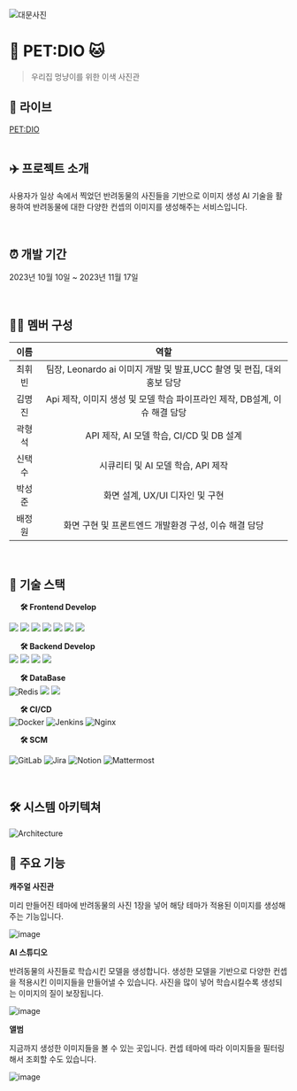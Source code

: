 <!-- 대문 이미지 넣기  -->

![대문사진](https://github.com/Modoo-s-Seoul/ModooSeoul/assets/87963766/79e26981-50ed-4850-8d1b-3faf847a933e)

# 🐶 PET:DIO 🐱

> 우리집 멍냥이를 위한 이색 사진관<br>

## 🔗 라이브

[PET:DIO](https://petdio.co.kr)
<br>
<br>

## ✈️ 프로젝트 소개

사용자가 일상 속에서 찍었던 반려동물의 사진들을 기반으로 이미지 생성 AI 기술을 활용하여 반려동물에 대한 다양한 컨셉의 이미지를 생성해주는 서비스입니다.

<br>

## ⏰ 개발 기간

2023년 10월 10일 ~ 2023년 11월 17일

<br>

## 👩‍💻 멤버 구성

|  이름  |                                    역할                                    |
| :----: | :------------------------------------------------------------------------: |
| 최휘빈 |   팀장, Leonardo ai 이미지 개발 및 발표,UCC 촬영 및 편집, 대외홍보 담당    |
| 김명진 | Api 제작, 이미지 생성 및 모델 학습 파이프라인 제작, DB설계, 이슈 해결 담당 |
| 곽형석 |                    API 제작, AI 모델 학습, CI/CD 및 DB 설계                              |
| 신택수 |                     시큐리티 및 AI 모델 학습, API 제작                     |
| 박성준 |                      화면 설계, UX/UI 디자인 및 구현                       |
| 배정원 |           화면 구현 및 프론트엔드 개발환경 구성, 이슈 해결 담당            |

<br>

## 📌 기술 스택

&nbsp;&nbsp;&nbsp;&nbsp; **🛠 Frontend Develop** <br>

<img src="https://img.shields.io/badge/typescript-%23007ACC?style=for-the-badge&logo=typescript&logoColor=white">
<img src="https://img.shields.io/badge/next.js-000000?style=for-the-badge&logo=nextdotjs&logoColor=white">
<img src="https://img.shields.io/badge/pwa-5A0FC8?style=for-the-badge&logo=pwa&logoColor=white">
<img src="https://img.shields.io/badge/mui-007FFF?style=for-the-badge&logo=mui&logoColor=white">
<img src="https://img.shields.io/badge/node.js-339933?style=for-the-badge&logo=nodedotjs&logoColor=white">
<img src="https://img.shields.io/badge/pnpm-F69220?style=for-the-badge&logo=pnpm&logoColor=white">
<img src="https://img.shields.io/badge/figma-F24E1E?style=for-the-badge&logo=figma&logoColor=white">

&nbsp;&nbsp;&nbsp;&nbsp; **🛠 Backend Develop** <br>
<img src="https://img.shields.io/badge/Java-007396?style=for-the-badge&logo=Java&logoColor=white">
<img src="https://img.shields.io/badge/gradle-02303A?style=for-the-badge&logo=gradle&logoColor=white">
<img src="https://img.shields.io/badge/springboot-6DB33F?style=for-the-badge&logo=springboot&logoColor=white">
<img src="https://img.shields.io/badge/openjdk-437291?style=for-the-badge&logo=openjdk&logoColor=white">

&nbsp;&nbsp;&nbsp;&nbsp; **🛠 DataBase** <br>
![Redis](https://img.shields.io/badge/redis-%23DD0031.svg?style=for-the-badge&logo=redis&logoColor=white)
<img src="https://img.shields.io/badge/mysql-4479A1?style=for-the-badge&logo=mysql&logoColor=white">
<img src="https://img.shields.io/badge/firebase-FFCA28?style=for-the-badge&logo=firebase&logoColor=white">

&nbsp;&nbsp;&nbsp;&nbsp; **🛠 CI/CD** <br>
![Docker](https://img.shields.io/badge/docker-%230db7ed.svg?style=for-the-badge&logo=docker&logoColor=white)
![Jenkins](https://img.shields.io/badge/jenkins-%232C5263.svg?style=for-the-badge&logo=jenkins&logoColor=white)
![Nginx](https://img.shields.io/badge/nginx-%23009639.svg?style=for-the-badge&logo=nginx&logoColor=white)

&nbsp;&nbsp;&nbsp;&nbsp; **🛠 SCM** <br>

![GitLab](https://img.shields.io/badge/gitlab-%23181717.svg?style=for-the-badge&logo=gitlab&logoColor=white)
![Jira](https://img.shields.io/badge/jira-%230A0FFF.svg?style=for-the-badge&logo=jira&logoColor=white)
![Notion](https://img.shields.io/badge/Notion-%23000000.svg?style=for-the-badge&logo=notion&logoColor=white)
![Mattermost](https://img.shields.io/badge/mattermost-0058CC?style=for-the-badge&logo=mattermost&logoColor=white)

<br>

## 🛠️︎ 시스템 아키텍쳐

![Architecture](https://github.com/Baejw0111/ArtLink/assets/87963766/611326a8-f260-41bb-a381-b950a8bc5c5a)

## 📌 주요 기능

**캐주얼 사진관**

미리 만들어진 테마에 반려동물의 사진 1장을 넣어 해당 테마가 적용된 이미지를 생성해주는 기능입니다.

![image](https://github.com/Baejw0111/ArtLink/assets/87963766/44e009fb-cbd8-453c-87cd-1376dff01ee3)

**AI 스튜디오**

반려동물의 사진들로 학습시킨 모델을 생성합니다. 생성한 모델을 기반으로 다양한 컨셉을 적용시킨 이미지들을 만들어낼 수 있습니다. 사진을 많이 넣어 학습시킬수록 생성되는 이미지의 질이 보장됩니다.

![image](https://github.com/Baejw0111/ArtLink/assets/87963766/fbe8780d-9420-4410-b372-dac027052f7b)

**앨범**

지금까지 생성한 이미지들을 볼 수 있는 곳입니다. 컨셉 테마에 따라 이미지들을 필터링해서 조회할 수도 있습니다.

![image](https://github.com/Baejw0111/ArtLink/assets/87963766/d71cd109-b7bd-4998-af3b-530ad5a9f384)
